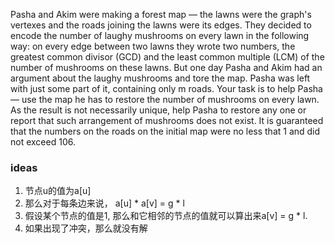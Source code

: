 Pasha and Akim were making a forest map — the lawns were the graph's vertexes and the roads joining the lawns were its edges. They decided to encode the number of laughy mushrooms on every lawn in the following way: on every edge between two lawns they wrote two numbers, the greatest common divisor (GCD) and the least common multiple (LCM) of the number of mushrooms on these lawns. But one day Pasha and Akim had an argument about the laughy mushrooms and tore the map. Pasha was left with just some part of it, containing only m roads. Your task is to help Pasha — use the map he has to restore the number of mushrooms on every lawn. As the result is not necessarily unique, help Pasha to restore any one or report that such arrangement of mushrooms does not exist. It is guaranteed that the numbers on the roads on the initial map were no less that 1 and did not exceed 106.

### ideas
1. 节点u的值为a[u]
2. 那么对于每条边来说， a[u] * a[v] = g * l
3. 假设某个节点的值是1, 那么和它相邻的节点的值就可以算出来a[v] = g * l.
4. 如果出现了冲突，那么就没有解